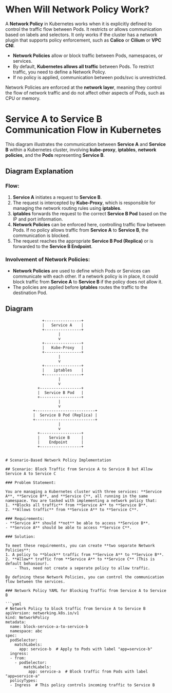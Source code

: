 # When Will Network Policy Work?

A **Network Policy** in Kubernetes works when it is explicitly defined to control the traffic flow between Pods. It restricts or allows communication based on labels and selectors. It only works if the cluster has a network plugin that supports policy enforcement, such as **Calico** or **Cilium** or **VPC CNI**.

- **Network Policies** allow or block traffic between Pods, namespaces, or services.
- By default, **Kubernetes allows all traffic** between Pods. To restrict traffic, you need to define a Network Policy.
- If no policy is applied, communication between pods/svc is unrestricted.

Network Policies are enforced at the **network layer**, meaning they control the flow of network traffic and do not affect other aspects of Pods, such as CPU or memory.


# Service A to Service B Communication Flow in Kubernetes

This diagram illustrates the communication between **Service A** and **Service B** within a Kubernetes cluster, involving **kube-proxy**, **iptables**, **network policies**, and the **Pods** representing **Service B**.

## Diagram Explanation

### Flow:
1. **Service A** initiates a request to **Service B**.
2. The request is intercepted by **Kube-Proxy**, which is responsible for managing the network routing rules using **iptables**.
3. **iptables** forwards the request to the correct **Service B Pod** based on the IP and port information.
4. **Network Policies** can be enforced here, controlling traffic flow between Pods. If no policy allows traffic from **Service A** to **Service B**, the communication is blocked.
5. The request reaches the appropriate **Service B Pod (Replica)** or is forwarded to the **Service B Endpoint**.

### Involvement of Network Policies:
- **Network Policies** are used to define which Pods or Services can communicate with each other. If a network policy is in place, it could block traffic from **Service A** to **Service B** if the policy does not allow it.
- The policies are applied before **iptables** routes the traffic to the destination Pod.

## Diagram

```plaintext
                +----------------+
                |   Service A    |
                +----------------+
                       |
                       v
                +----------------+
                |   Kube-Proxy   |
                +----------------+
                       |
                       v
                +----------------+
                |    iptables    |
                +----------------+
                       |
                       v
              +------------------+
              |  Service B Pod   |
              +------------------+
                       |
                       v
            +--------------------------+
            |  Service B Pod (Replica) |
            +--------------------------+
                       |
                       v
              +------------------+
              |    Service B     |
              |    Endpoint      |
              +------------------+


# Scenario-Based Network Policy Implementation

## Scenario: Block Traffic from Service A to Service B but Allow Service A to Service C

### Problem Statement:

You are managing a Kubernetes cluster with three services: **Service A**, **Service B**, and **Service C**, all running in the same namespace. You are tasked with implementing a network policy that:
1. **Blocks all traffic** from **Service A** to **Service B**.
2. **Allows traffic** from **Service A** to **Service C**.

### Requirements:
- **Service A** should **not** be able to access **Service B**.
- **Service A** should be able to access **Service C**.

### Solution:

To meet these requirements, you can create **two separate Network Policies**:
1. A policy to **block** traffic from **Service A** to **Service B**.
2. **Allow** traffic from **Service A** to **Service C** (This is default behaviour). 
    - Thus, need not create a seperate policy to allow traffic.

By defining these Network Policies, you can control the communication flow between the services.

### Network Policy YAML for Blocking Traffic from Service A to Service B

```yaml
# Network Policy to block traffic from Service A to Service B
apiVersion: networking.k8s.io/v1
kind: NetworkPolicy
metadata:
  name: block-service-a-to-service-b
  namespace: abc
spec:
  podSelector:
    matchLabels:
      app: service-b  # Apply to Pods with label "app=service-b"
  ingress:
  - from:
    - podSelector:
        matchLabels:
          app: service-a  # Block traffic from Pods with label "app=service-a"
  policyTypes:
  - Ingress  # This policy controls incoming traffic to Service B
